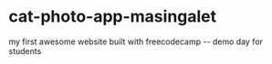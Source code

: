 # cat-photo-app-masingalet
my first awesome website built with freecodecamp -- demo day for students
